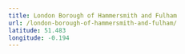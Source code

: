 ```yaml
---
title: London Borough of Hammersmith and Fulham
url: /london-borough-of-hammersmith-and-fulham/
latitude: 51.483
longitude: -0.194
---
```

